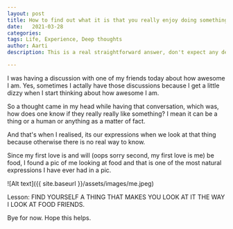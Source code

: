 ```yaml
---
layout: post
title: How to find out what it is that you really enjoy doing something in life?
date:   2021-03-28
categories:
tags: Life, Experience, Deep thoughts
author: Aarti
description: This is a real straightforward answer, don't expect any deep philosphical stuff, please. 

---
```


<!--more-->

I was having a discussion with one of my friends today about how awesome I am. 
Yes, sometimes I actally have those discussions because I get a little dizzy when 
I start thinking about how awesome I am. 

So a thought came in my head while having that conversation, which was, how does one 
know if they really really like something? I mean it can be a thing or a human or anything 
as a matter of fact. 

And that's when I realised, its our expressions when we look at that thing because otherwise
there is no real way to know. 

Since my first love is and will (oops sorry second, my first love is me) be food, I found a pic 
of me looking at food and that is one of the most natural expressions I have ever had in a pic. 

![Alt text]({{ site.baseurl }}/assets/images/me.jpeg)

Lesson: FIND YOURSELF A THING THAT MAKES YOU LOOK AT IT THE WAY I LOOK AT FOOD FRIENDS. 

Bye for now. Hope this helps. 


















